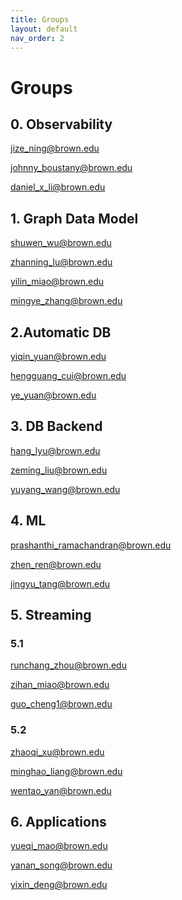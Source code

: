 ```yaml
---
title: Groups
layout: default
nav_order: 2
---
```


# Groups

## 0. Observability
jize_ning@brown.edu

johnny_boustany@brown.edu

daniel_x_li@brown.edu

## 1. Graph Data Model
shuwen_wu@brown.edu

zhanning_lu@brown.edu

yilin_miao@brown.edu

mingye_zhang@brown.edu

## 2.Automatic DB
yiqin_yuan@brown.edu

hengguang_cui@brown.edu

ye_yuan@brown.edu

## 3. DB Backend

hang_lyu@brown.edu

zeming_liu@brown.edu

yuyang_wang@brown.edu

## 4. ML

prashanthi_ramachandran@brown.edu

zhen_ren@brown.edu

jingyu_tang@brown.edu

## 5. Streaming
### 5.1 

runchang_zhou@brown.edu

zihan_miao@brown.edu

guo_cheng1@brown.edu

### 5.2

zhaoqi_xu@brown.edu

minghao_liang@brown.edu

wentao_yan@brown.edu

## 6. Applications

yueqi_mao@brown.edu

yanan_song@brown.edu

yixin_deng@brown.edu
